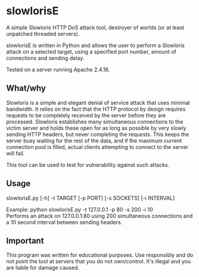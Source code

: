 # slowlorisE
A simple Slowloris HTTP DoS attack tool, destroyer of worlds (or at least unpatched threaded servers).

slowlorisE is written in Python and allows the user to perform a Slowloris attack on a selected target, using a specified port number, amount of connections and sending delay.

Tested on a server running Apache 2.4.18.

## What/why
Slowloris is a simple and elegant denial of service attack that uses minimal bandwidth. It relies on the fact that the HTTP protocol by design requires requests to be completely received by the server before they are processed. Slowloris establishes many simultaneous connections to the victim server and holds these open for as long as possible by very slowly sending HTTP headers, but never completing the requests. This keeps the server busy waiting for the rest of the data, and if the maximum current connection pool is filled, actual clients attempting to connect to the server will fail.

This tool can be used to test for vulnerability against such attacks.

## Usage
slowlorisE.py [-h] -t TARGET [-p PORT] [-s SOCKETS] [-i INTERVAL]

Example: python slowlorisE.py -t 127.0.0.1 -p 80 -s 200 -i 10<br>
Performs an attack on 127.0.0.1:80 using 200 simultaneous connections and a 10 second interval between sending headers.

## Important
This program was written for educational purposes. Use responsibly and do not point the tool at servers that you do not own/control. It's illegal and you are liable for damage caused.
